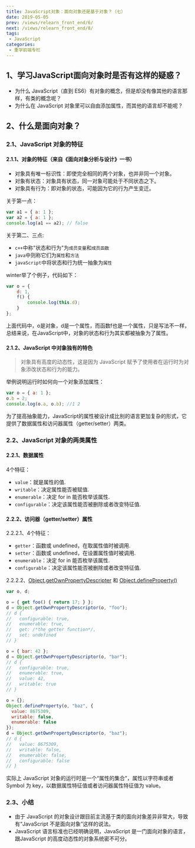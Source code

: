 ```yaml
---
title: JavaScript对象：面向对象还是基于对象？（七）
date: 2019-05-05
prev: /views/relearn_front_end/6/
next: /views/relearn_front_end/8/
tags:
 - JavaScript
categories:
 - 重学前端专栏
---
```


## 1、学习JavaScript面向对象时是否有这样的疑惑？

- 为什么 JavaScript（直到 ES6）有对象的概念，但是却没有像其他的语言那样，有类的概念呢？
- 为什么在 JavaScript 对象里可以自由添加属性，而其他的语言却不能呢？

## 2、什么是面向对象？

### 2.1、JavaScript 对象的特征

#### 2.1.1、对象的特征（来自《面向对象分析与设计》一书）

- 对象具有唯一标识性：即使完全相同的两个对象，也并非同一个对象。
- 对象有状态：对象具有状态，同一对象可能处于不同状态之下。
- 对象具有行为：即对象的状态，可能因为它的行为产生变迁。

关于第一点：

```js
var a1 = { a: 1 };
var a2 = { a: 1 };
console.log(a1 == a2); // false
```

关于第二、三点:

- `c++`中称"状态和行为"为`成员变量`和`成员函数`
- `java`中则称它们为`属性`和`方法`
- `javaScript`中将状态和行为统一抽象为`属性`

winter举了个例子，代码如下：

```js
var o = {
    d: 1,
    f() {
        console.log(this.d);
    }
};
```

上面代码中，o是对象，d是一个属性，而函数f也是一个属性，只是写法不一样，总结来说，在JavaScript中，对象的状态和行为其实都被抽象为了属性。

#### 2.1.2、JavaScript 中对象独有的特色

> 对象具有高度的动态性，这是因为 JavaScript 赋予了使用者在运行时为对象添改状态和行为的能力。

举例说明运行时如何向一个对象添加属性：

```js
var o = { a: 1 };
o.b = 2;
console.log(o.a, o.b); //1 2
```

为了提高抽象能力，JavaScript的属性被设计成比别的语言更加复杂的形式，它提供了数据属性和访问器属性（getter/setter）两类。

### 2.2、JavaScript 对象的两类属性

#### 2.2.1、数据属性

4个特征：

- `value`：就是属性的值.
- `writable`：决定属性能否被赋值.
- `enumerable`：决定 for in 能否枚举该属性.
- `configurable`：决定该属性能否被删除或者改变特征值.

#### 2.2.2、访问器（getter/setter）属性

2.2.2.1、4个特征：

- `getter`：函数或 undefined，在取属性值时被调用.
- `setter`：函数或 undefined，在设置属性值时被调用.
- `enumerable`：决定 for in 能否枚举该属性.
- `configurable`：决定该属性能否被删除或者改变特征值.

2.2.2.2、[Object.getOwnPropertyDescripter](https://developer.mozilla.org/zh-CN/docs/Web/JavaScript/Reference/Global_Objects/Object/getOwnPropertyDescriptor) 和 [Object​.define​Property()](https://developer.mozilla.org/zh-CN/docs/Web/JavaScript/Reference/Global_Objects/Object/defineProperty)

```js
var o, d;

o = { get foo() { return 17; } };
d = Object.getOwnPropertyDescriptor(o, "foo");
// d {
//   configurable: true,
//   enumerable: true,
//   get: /*the getter function*/,
//   set: undefined
// }

o = { bar: 42 };
d = Object.getOwnPropertyDescriptor(o, "bar");
// d {
//   configurable: true,
//   enumerable: true,
//   value: 42,
//   writable: true
// }

o = {};
Object.defineProperty(o, "baz", {
  value: 8675309,
  writable: false,
  enumerable: false
});
d = Object.getOwnPropertyDescriptor(o, "baz");
// d {
//   value: 8675309,
//   writable: false,
//   enumerable: false,
//   configurable: false
// }
```

实际上 JavaScript 对象的运行时是一个“属性的集合”，属性以字符串或者 Symbol 为 key，以数据属性特征值或者访问器属性特征值为 value。

### 2.3、小结

- 由于 JavaScript 的对象设计跟目前主流基于类的面向对象差异非常大，导致有“JavaScript 不是面向对象”这样的说法。
- JavaScript 语言标准也已经明确说明，JavaScript 是一门面向对象的语言，跟JavaScript 的高度动态性的对象系统密不可分。

